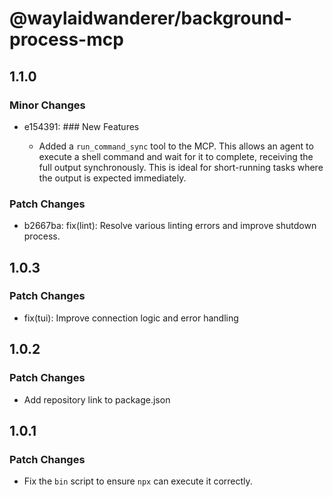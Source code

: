 # @waylaidwanderer/background-process-mcp

## 1.1.0

### Minor Changes

- e154391: ### New Features

  - Added a `run_command_sync` tool to the MCP. This allows an agent to execute a shell command and wait for it to complete, receiving the full output synchronously. This is ideal for short-running tasks where the output is expected immediately.

### Patch Changes

- b2667ba: fix(lint): Resolve various linting errors and improve shutdown process.

## 1.0.3

### Patch Changes

- fix(tui): Improve connection logic and error handling

## 1.0.2

### Patch Changes

- Add repository link to package.json

## 1.0.1

### Patch Changes

- Fix the `bin` script to ensure `npx` can execute it correctly.
